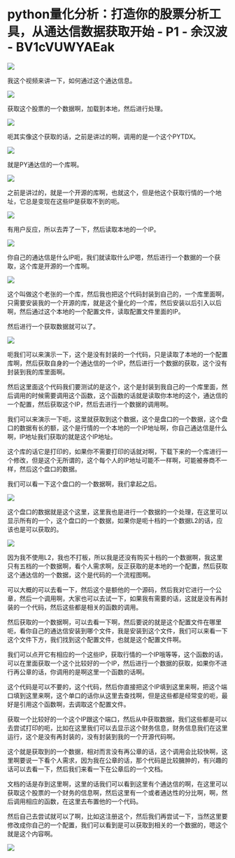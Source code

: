 # python量化分析：打造你的股票分析工具，从通达信数据获取开始 - P1 - 余汉波 - BV1cVUWYAEak

![](img/1a757a3f6909c44a6405fa2ad224df91_0.png)

我这个视频来讲一下，如何通过这个通达信息。

![](img/1a757a3f6909c44a6405fa2ad224df91_2.png)

获取这个股票的一个数据啊，加载到本地，然后进行处理。

![](img/1a757a3f6909c44a6405fa2ad224df91_4.png)

呃其实像这个获取的话，之前是讲过的啊，调用的是一个这个PYTDX。

![](img/1a757a3f6909c44a6405fa2ad224df91_6.png)

就是PY通达信的一个库啊。

![](img/1a757a3f6909c44a6405fa2ad224df91_8.png)

之前是讲过的，就是一个开源的库啊，也就这个，但是他这个获取行情的一个地址，它总是变现在这些IP是获取不到的呃。



![](img/1a757a3f6909c44a6405fa2ad224df91_10.png)

有用户反应，所以去弄了一下，然后读取本地的一个IP。

![](img/1a757a3f6909c44a6405fa2ad224df91_12.png)

你自己的通达信是什么IP呃，我们就读取什么IP嗯，然后进行一个数据的一个获取，这个库是开源的一个库啊。



![](img/1a757a3f6909c44a6405fa2ad224df91_14.png)

这个叫做这个老张的一个库，然后我也把这个代码封装到自己的，一个库里面啊，只需要安装我的一个开源的库，就是这个量化的一个库，然后安装以后引入以后啊，然后通过这个本地的一个配置文件，读取配置文件里面的IP。

然后进行一个获取数据就可以了。

![](img/1a757a3f6909c44a6405fa2ad224df91_16.png)

呃我们可以来演示一下，这个是没有封装的一个代码，只是读取了本地的一个配置库啊，然后获取自身的一个通达信的一个IP，然后进行一个数据的获取，这个没有封装到我的库里面啊。

然后这里面这个代码我们要测试的是这个，这个是封装到我自己的一个库里面，然后调用的时候需要调用这个函数，这个函数的话就是读取你本地的这个，通达信的一个配置，然后获取这个IP，然后去进行一个数据的调用啊。

我们可以来演示一下呃，这里就获取到这个数据，这个是盘口的一个数据，这个盘口的数据有长的额，这个是行情的一个本地的一个IP地址啊，你自己通达信是什么啊，IP地址我们获取的就是这个IP地址。

这个库的话它是打印的，如果你不需要打印的话就对啊，下载下来的一个库进行一个修改，但是这个无所谓的，这个每个人的IP地址可能不一样啊，可能被券商不一样，然后这个盘口的数据。

我们可以看一下这个盘口的一个数据啊，我们拿起之后。

![](img/1a757a3f6909c44a6405fa2ad224df91_18.png)

这个盘口的数据就是这个这里，这里我也是进行一个数据的一个处理，在这里可以显示所有的一个，这个盘口的一个数据，如果你是呃十档的一个数据L2的话，应该也是可以获取的。



![](img/1a757a3f6909c44a6405fa2ad224df91_20.png)

因为我不使用L2，我也不打板，所以我是还没有购买十档的一个数据啊，我这里只有五档的一个数据啊，看个人需求啊，反正获取的是本地的一个配置，然后获取这个通达信的一个数据，这个是代码的一个流程图啊。

可以大概的可以去看一下，然后这个是额他的一个源码，然后我对它进行一个公章，然后一个调用啊，大家也可以去试一下，如果我有需要的话，这就是没有再封装的一个代码，然后这些都是相关的函数的调用。

然后获取的一个数据啊，可以去看一下啊，然后要说的就是这个配置文件在哪里呃，看你自己的通达信安装到哪个文件，我是安装到这个文件，我们可以来看一下这个文件下方，我们找到这个配置文件，也就是这个配置文件啊。

我们可以点开它有相应的一个这些IP，获取行情的一个IP哦等等，这个函数的话，可以在里面获取一个这个比较好的一个IP，然后进行一个数据的获取，如果你不进行再公章的话，你调用的是啊这里一个函数的话啊。

这个代码是可以不要的，这个代码，然后你直接把这个IP填到这里来啊，把这个端口填到这里来啊，这个单口的话你从这里去查找啊，但是这些都是经常变的呃，最好是引用这个函数啊，去调取这个配置文件。

获取一个比较好的一个这个IP跟这个端口，然后从中获取数据，我们这些都是可以去尝试打印的呃，比如在这里我们可以去显示这个财务信息，财务信息我们在这里运行，这个是没有再封装的，没有封装到我的一个开源代码啊。

这个就是获取到的一个数据，相对而言没有再公章的话，这个调用会比较快啊，这里啊要说一下看个人需求，因为我在公章的话，那个代码是比较臃肿的，有兴趣的话可以去看一下，然后我们来看一下在公章后的一个文档。

文档的话是存到这里啊，这里的话我们可以看到这里有个通达信的啊，在这里可以获取这个股票的一个财务的信息啊，然后这里有一个或者通达性的分比啊，啊，然后调用相应的函数，在这里去布置他的一个代码。

然后自己去尝试就可以了啊，比如这注册这个，然后我们再尝试一下，当然这里要修改成你自己的一个配置，我们可以看到是可以获取到相关的一个数据的，嗯这个就是这个内容啊。



![](img/1a757a3f6909c44a6405fa2ad224df91_22.png)